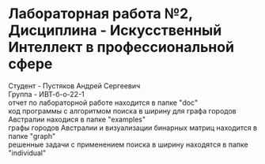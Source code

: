 # Лабораторная работа №2, Дисциплина - Искусственный Интеллект в профессиональной сфере
Студент - Пустяков Андрей Сергеевич
<br>
Группа - ИВТ-б-о-22-1
<br>
отчет по лабораторной работе находится в папке "doc"
<br>
код программы с алгоритмом поиска в ширину для графа городов Австралии находися в папке "examples"
<br>
графы городов Австралии и визуализации бинарных матриц находится в папке "graph"
<br>
решенные задачи с применением поиска в ширину находятся в папке "individual"